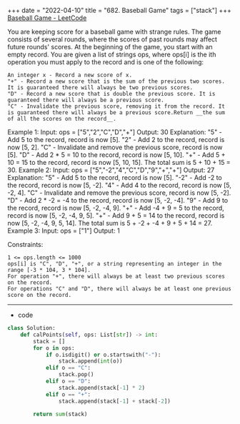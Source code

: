 +++ 
date = "2022-04-10"
title = "682. Baseball Game"
tags = ["stack"]
+++
[Baseball Game - LeetCode](https://leetcode.com/problems/baseball-game/)

You are keeping score for a baseball game with strange rules. The game consists of several rounds, where the scores of past rounds may affect future rounds' scores.
At the beginning of the game, you start with an empty record. You are given a list of strings ops, where ops[i] is the ith operation you must apply to the record and is one of the following:

	An integer x - Record a new score of x.
	"+" - Record a new score that is the sum of the previous two scores. It is guaranteed there will always be two previous scores.
	"D" - Record a new score that is double the previous score. It is guaranteed there will always be a previous score.
	"C" - Invalidate the previous score, removing it from the record. It is guaranteed there will always be a previous score.Return __the sum of all the scores on the record__.
 
Example 1:
Input: ops = ["5","2","C","D","+"] Output: 30 Explanation: "5" - Add 5 to the record, record is now [5]. "2" - Add 2 to the record, record is now [5, 2]. "C" - Invalidate and remove the previous score, record is now [5]. "D" - Add 2 * 5 = 10 to the record, record is now [5, 10]. "+" - Add 5 + 10 = 15 to the record, record is now [5, 10, 15]. The total sum is 5 + 10 + 15 = 30. 
Example 2:
Input: ops = ["5","-2","4","C","D","9","+","+"] Output: 27 Explanation: "5" - Add 5 to the record, record is now [5]. "-2" - Add -2 to the record, record is now [5, -2]. "4" - Add 4 to the record, record is now [5, -2, 4]. "C" - Invalidate and remove the previous score, record is now [5, -2]. "D" - Add 2 * -2 = -4 to the record, record is now [5, -2, -4]. "9" - Add 9 to the record, record is now [5, -2, -4, 9]. "+" - Add -4 + 9 = 5 to the record, record is now [5, -2, -4, 9, 5]. "+" - Add 9 + 5 = 14 to the record, record is now [5, -2, -4, 9, 5, 14]. The total sum is 5 + -2 + -4 + 9 + 5 + 14 = 27. 
Example 3:
Input: ops = ["1"] Output: 1 
 
Constraints:

	1 <= ops.length <= 1000
	ops[i] is "C", "D", "+", or a string representing an integer in the range [-3 * 104, 3 * 104].
	For operation "+", there will always be at least two previous scores on the record.
	For operations "C" and "D", there will always be at least one previous score on the record.

---
- code
```py
class Solution:
    def calPoints(self, ops: List[str]) -> int:
        stack = []
        for o in ops:
            if o.isdigit() or o.startswith("-"):
                stack.append(int(o))
            elif o == "C":
                stack.pop()
            elif o == "D":
                stack.append(stack[-1] * 2)
            elif o == "+":
                stack.append(stack[-1] + stack[-2])
            
        return sum(stack)
```
